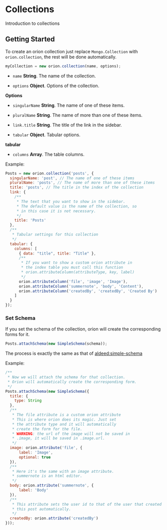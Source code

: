 # Collections

Introduction to collections

## Getting Started

To create an orion collection just replace ```Mongo.Collection``` with ```orion.collection```,
the rest will be done automatically.

```js
myCollection = new orion.collection(name, options);
```

- ```name``` **String**. The name of the collection.

- ```options``` **Object**. Options of the collection.

**Options**

- ```singularName``` **String**. The name of one of these items.

- ```pluralName``` **String**. The name of more than one of these items.

- ```link.title``` **String**. The title of the link in the sidebar.

- ```tabular``` **Object**. Tabular options.

**tabular**

- ```columns``` **Array**. The table columns.


Example:

```js
Posts = new orion.collection('posts', {
  singularName: 'post', // The name of one of these items
  pluralName: 'posts', // The name of more than one of these items
  title: 'posts', // The title in the index of the collection
  link: {
    /**
     * The text that you want to show in the sidebar.
     * The default value is the name of the collection, so
     * in this case it is not necessary.
     */
    title: 'Posts'
  },
  /**
   * Tabular settings for this collection
   */
  tabular: {
    columns: [
      { data: "title", title: "Title" },
      /**
       * If you want to show a custom orion attribute in
       * the index table you must call this function
       * orion.attributeColumn(attributeType, key, label)
       */
      orion.attributeColumn('file', 'image', 'Image'),
      orion.attributeColumn('summernote', 'body', 'Content'),
      orion.attributeColumn('createdBy', 'createdBy', 'Created By')
    ]
  }
});
```

### Set Schema

If you set the schema of the collection, orion will create the corresponding forms for it.

```js
Posts.attachSchema(new SimpleSchema(schema));
```

The process is exactly the same as that of [aldeed:simple-schema](https://github.com/aldeed/meteor-simple-schema)

Example:

```js
/**
 * Now we will attach the schema for that collection.
 * Orion will automatically create the corresponding form.
 */
Posts.attachSchema(new SimpleSchema({
  title: {
    type: String
  },
  /**
   * The file attribute is a custom orion attribute
   * This is where orion does its magic. Just set
   * the attribute type and it will automatically
   * create the form for the file.
   * WARNING: the url of the image will not be saved in
   * .image, it will be saved in .image.url.
   */
  image: orion.attribute('file', {
      label: 'Image',
      optional: true
  }),
  /**
   * Here it's the same with an image attribute.
   * summernote is an html editor.
   */
  body: orion.attribute('summernote', {
      label: 'Body'
  }),
  /**
   * This attribute sets the user id to that of the user that created
   * this post automatically.
   */
  createdBy: orion.attribute('createdBy')
}));
```
